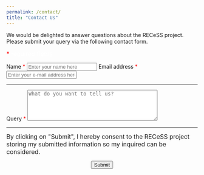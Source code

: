 ```yaml
---
permalink: /contact/
title: "Contact Us"
---
```


We would be delighted to answer questions about the RECeSS project. Please submit your query via the following contact form. 

<form accept-charset="UTF-8" action="https://fabform.io/f/mUVVtwu" method="POST">
      <div class="form-group">
        <p><font color="red" size="3.5em">*</font><font color="white" size="3.5em"> required fields</font></p>
        <label for="InputName">Name <font color="red">*</font></label>
        <input type="text" name="name" class="form-control" id="InputName" placeholder="Enter your name here" required="required">
        <label for="InputEmail1" required="required">Email address <font color="red">*</font></label>
        <input type="email" name="email" class="form-control" id="InputEmail1" aria-describedby="emailHelp" placeholder="Enter your e-mail address here">
      </div>
      <hr>
      <div class="form-group mt-3">
        <label for="InputQuery" required="required">Query <font color="red">*</font></label>
        <textarea name="query" cols="40" rows="5" class="form-control" id="InputQuery" placeholder="What do you want to tell us?"></textarea>
      </div>
      <hr>
       <p><font size="3.5em">By clicking on "Submit", I hereby consent to the RECeSS project storing my submitted information so my inquired can be considered.</font></p>
      <center><button type="submit" class="btn btn-primary">Submit</button></center>
    </form>
